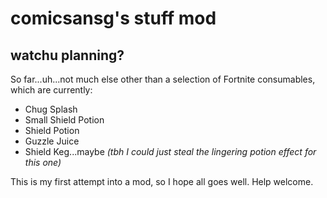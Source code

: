 # comicsansg's stuff mod

## watchu planning?

So far...uh...not much else other than a selection of Fortnite consumables, which are currently:
* Chug Splash
* Small Shield Potion
* Shield Potion
* Guzzle Juice
* Shield Keg...maybe *(tbh I could just steal the lingering potion effect for this one)*

This is my first attempt into a mod, so I hope all goes well. Help welcome.
